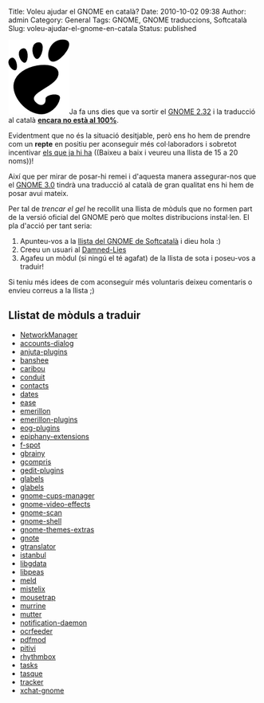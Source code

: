Title: Voleu ajudar el GNOME en català?
Date: 2010-10-02 09:38
Author: admin
Category: General
Tags: GNOME, GNOME traduccions, Softcatalà
Slug: voleu-ajudar-el-gnome-en-catala
Status: published

[<img src="./wp-content/uploads/2008/01/gnomefoot.png" title="logotip del GNOME" class="alignright size-full wp-image-274" width="122" height="150" />](./wp-content/uploads/2008/01/gnomefoot.png)Ja fa uns dies que va sortir el [GNOME 2.32](http://library.gnome.org/misc/release-notes/2.32/ "Notes de llançament del GNOME 2.32") i la traducció al català **[encara no està al 100%](http://l10n.gnome.org/languages/ca/gnome-2-32/ui/ "Estat de les traduccions del GNOME 2.32 al català")**.

Evidentment que no és la situació desitjable, però ens ho hem de prendre com un **repte** en positiu per aconseguir més col·laboradors i sobretot incentivar [els que ja hi ha](http://l10n.gnome.org/teams/ca "Llistat de traductors que s'han apuntat a ajudar a traduir el GNOME al català") ((Baixeu a baix i veureu una llista de 15 a 20 noms))!

Així que per mirar de posar-hi remei i d'aquesta manera assegurar-nos que el [GNOME 3.0](http://live.gnome.org/TwoPointNinetyone "Calendari del progrés del GNOME 3.0") tindrà una traducció al català de gran qualitat ens hi hem de posar avui mateix.

Per tal de *trencar el gel* he recollit una llista de mòduls que no formen part de la versió oficial del GNOME però que moltes distribucions instal·len. El pla d'acció per tant seria:

1.  Apunteu-vos a la [llista del GNOME de Softcatalà](http://llistes.softcatala.org/mailman/listinfo/gnome "Llista de coordinació de la traducció del GNOME al català") i dieu hola :)
2.  Creeu un usuari al [Damned-Lies](http://l10n.gnome.org/ "Pàgina web d'estadístiques de traducció del GNOME")
3.  Agafeu un mòdul (si ningú el té agafat) de la llista de sota i poseu-vos a traduir!

Si teniu més idees de com aconseguir més voluntaris deixeu comentaris o envieu correus a la llista ;)

## Llistat de mòduls a traduir

- [NetworkManager](http://l10n.gnome.org/vertimus/NetworkManager/master/po/ca)
- [accounts-dialog](http://l10n.gnome.org/vertimus/accounts-dialog/master/po/ca)
- [anjuta-plugins](http://l10n.gnome.org/vertimus/anjuta-plugins/master/po/ca)
- [banshee](http://l10n.gnome.org/vertimus/banshee/master/po/ca)
- [caribou](http://l10n.gnome.org/vertimus/caribou/master/po/ca)
- [conduit](http://l10n.gnome.org/vertimus/conduit/master/po/ca)
- [contacts](http://l10n.gnome.org/vertimus/contacts/master/po/ca)
- [dates](http://l10n.gnome.org/vertimus/dates/master/po/ca)
- [ease](http://l10n.gnome.org/vertimus/ease/master/po/ca)
- [emerillon](http://l10n.gnome.org/vertimus/emerillon/master/po/ca)
- [emerillon-plugins](http://l10n.gnome.org/vertimus/emerillon-plugins/master/po/ca)
- [eog-plugins](http://l10n.gnome.org/vertimus/eog-plugins/master/po/ca)
- [epiphany-extensions](http://l10n.gnome.org/vertimus/epiphany-extensions/master/po/ca)
- [f-spot](http://l10n.gnome.org/vertimus/f-spot/master/po/ca)
- [gbrainy](http://l10n.gnome.org/vertimus/gbrainy/master/po/ca)
- [gcompris](http://l10n.gnome.org/vertimus/gcompris/master/po/ca)
- [gedit-plugins](http://l10n.gnome.org/vertimus/gedit-plugins/master/po/ca)
- [glabels](http://l10n.gnome.org/vertimus/glabels/master/po/ca)
- [glabels](http://l10n.gnome.org/vertimus/glabels/master/po/ca)
- [gnome-cups-manager](http://l10n.gnome.org/vertimus/gnome-cups-manager/master/po/ca)
- [gnome-video-effects](http://l10n.gnome.org/vertimus/gnome-video-effects/master/po/ca)
- [gnome-scan](http://l10n.gnome.org/vertimus/gnome-scan/master/po/ca)
- [gnome-shell](http://l10n.gnome.org/vertimus/gnome-shell/master/po/ca)
- [gnome-themes-extras](http://l10n.gnome.org/vertimus/gnome-themes-extras/master/po/ca)
- [gnote](http://l10n.gnome.org/vertimus/gnote/master/po/ca)
- [gtranslator](http://l10n.gnome.org/vertimus/gtranslator/master/po/ca)
- [istanbul](http://l10n.gnome.org/vertimus/istanbul/master/po/ca)
- [libgdata](http://l10n.gnome.org/vertimus/libgdata/master/po/ca)
- [libpeas](http://l10n.gnome.org/vertimus/libpeas/master/po/ca)
- [meld](http://l10n.gnome.org/vertimus/meld/master/po/ca)
- [mistelix](http://l10n.gnome.org/vertimus/mistelix/master/po/ca)
- [mousetrap](http://l10n.gnome.org/vertimus/mousetrap/master/po/ca)
- [murrine](http://l10n.gnome.org/vertimus/murrine/master/po/ca)
- [mutter](http://l10n.gnome.org/vertimus/mutter/master/po/ca)
- [notification-daemon](http://l10n.gnome.org/vertimus/notification-daemon/master/po/ca)
- [ocrfeeder](http://l10n.gnome.org/vertimus/ocrfeeder/master/po/ca)
- [pdfmod](http://l10n.gnome.org/vertimus/pitivi/master/po/ca)
- [pitivi](http://l10n.gnome.org/vertimus/pitivi/master/po/ca)
- [rhythmbox](http://l10n.gnome.org/vertimus/rhythmbox/master/po/ca)
- [tasks](http://l10n.gnome.org/vertimus/tasks/master/po/ca)
- [tasque](http://l10n.gnome.org/vertimus/tasque/master/po/ca)
- [tracker](http://l10n.gnome.org/vertimus/tracker/master/po/ca)
- [xchat-gnome](http://l10n.gnome.org/vertimus/xchat-gnome/master/po/ca)
